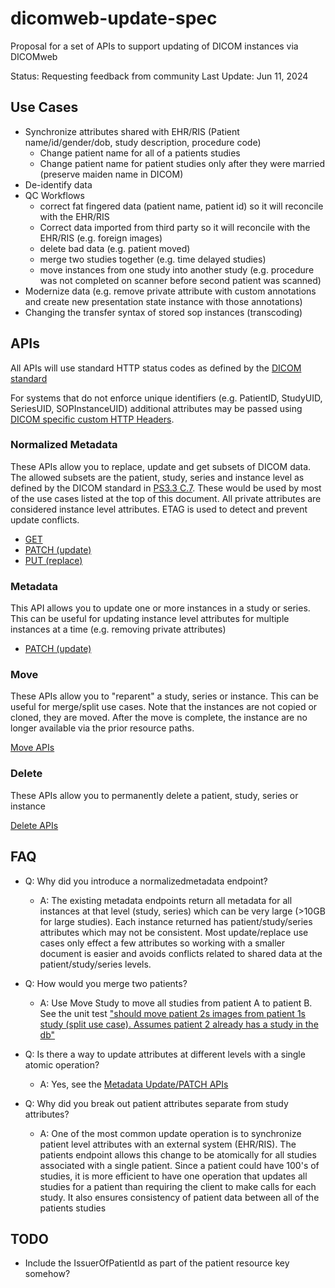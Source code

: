 # dicomweb-update-spec
Proposal for a set of APIs to support updating of DICOM instances via DICOMweb

Status: Requesting feedback from community
Last Update: Jun 11, 2024 

## Use Cases

- Synchronize attributes shared with EHR/RIS (Patient name/id/gender/dob, study description, procedure code)
  - Change patient name for all of a patients studies
  - Change patient name for patient studies only after they were married (preserve maiden name in DICOM)
- De-identify data
- QC Workflows 
  - correct fat fingered data (patient name, patient id) so it will reconcile with the EHR/RIS
  - Correct data imported from third party so it will reconcile with the EHR/RIS (e.g. foreign images)
  - delete bad data (e.g. patient moved)
  - merge two studies together (e.g. time delayed studies)
  - move instances from one study into another study (e.g. procedure was not completed on scanner before second patient was scanned)
- Modernize data (e.g. remove private attribute with custom annotations and create new presentation state instance with those annotations)
- Changing the transfer syntax of stored sop instances (transcoding)

## APIs

All APIs will use standard HTTP status codes as defined by the [DICOM standard](https://dicom.nema.org/medical/dicom/current/output/chtml/part18/sect_8.5.html)

For systems that do not enforce unique identifiers (e.g. PatientID, StudyUID, SeriesUID, SOPInstanceUID) additional attributes may be passed using [DICOM specific custom HTTP Headers](docs/custom-headers.md).

### Normalized Metadata

These APIs allow you to replace, update and get subsets of DICOM data.  The allowed subsets are the patient, study, series and
instance level as defined by the DICOM standard in [PS3.3 C.7](https://dicom.nema.org/medical/dicom/current/output/chtml/part03/sect_C.7.html).  These would be used by most of the use cases listed at the top of this document.  All private attributes 
are considered instance level attributes.  ETAG is used to detect and prevent update conflicts. 

* [GET](docs/normalizedmetadata/get.md)
* [PATCH (update)](docs/normalizedmetadata/patch.md)
* [PUT (replace)](docs/normalizedmetadata/put.md)

### Metadata

This API allows you to update one or more instances in a study or series.  This can be useful for updating instance level attributes for multiple instances at a time (e.g. removing private attributes) 

* [PATCH (update)](docs/metadata-update.md)
 
 ### Move

These APIs allow you to "reparent" a study, series or instance.  This can be useful for merge/split use cases.  Note that
the instances are not copied or cloned, they are moved.  After the move is complete, the instance are no longer available 
via the prior resource paths. 

[Move APIs](docs/move.md)

### Delete

These APIs allow you to permanently delete a patient, study, series or instance

[Delete APIs](docs/delete.md)

## FAQ

- Q: Why did you introduce a normalizedmetadata endpoint?
    - A: The existing metadata endpoints return all metadata for all instances at that level (study, series) which can be very large (>10GB for large studies).  Each instance returned has patient/study/series attributes which may not be consistent. 
    Most update/replace use cases only effect a few attributes so working with a smaller document is easier and avoids conflicts
    related to shared data at the patient/study/series levels.

- Q: How would you merge two patients?  
    - A: Use Move Study to move all studies from patient A to patient B.  See the unit test ["should move patient 2s images from patient 1s study (split use case). Assumes patient 2 already has a study in the db"](test/move-series.test.js)

- Q: Is there a way to update attributes at different levels with a single atomic operation?
    - A: Yes, see the [Metadata Update/PATCH APIs](docs/metadata-update.md)

- Q: Why did you break out patient attributes separate from study attributes?
    - A: One of the most common update operation is to synchronize patient level attributes with an external system (EHR/RIS).  The patients endpoint allows this change to be atomically for all studies associated with a single patient.  Since a patient could 
    have 100's of studies, it is more efficient to have one operation that updates all studies for a patient than requiring the
    client to make calls for each study.  It also ensures consistency of patient data between all of the patients studies

## TODO

- Include the IssuerOfPatientId as part of the patient resource key somehow?